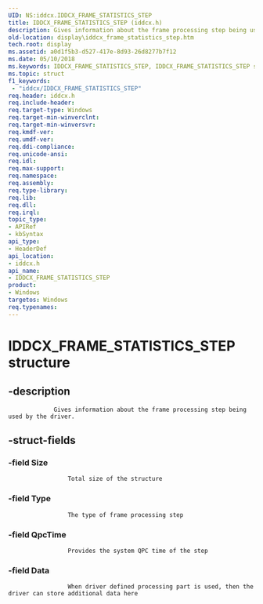 ```yaml
---
UID: NS:iddcx.IDDCX_FRAME_STATISTICS_STEP
title: IDDCX_FRAME_STATISTICS_STEP (iddcx.h)
description: Gives information about the frame processing step being used by the driver.
old-location: display\iddcx_frame_statistics_step.htm
tech.root: display
ms.assetid: a0d1f5b3-d527-417e-8d93-26d8277b7f12
ms.date: 05/10/2018
ms.keywords: IDDCX_FRAME_STATISTICS_STEP, IDDCX_FRAME_STATISTICS_STEP structure, IDDCX_FRAME_STATISTICS_STEP structure [Display Devices], IDDCX_FRAME_STATISTICS_STEP structure pointer [Display Devices], IDDCX_FRAME_STATISTICS_STEP structure structure [Display Devices], display.iddcx_frame_statistics_step, iddcx/IDDCX_FRAME_STATISTICS_STEP
ms.topic: struct
f1_keywords:
 - "iddcx/IDDCX_FRAME_STATISTICS_STEP"
req.header: iddcx.h
req.include-header: 
req.target-type: Windows
req.target-min-winverclnt: 
req.target-min-winversvr: 
req.kmdf-ver: 
req.umdf-ver: 
req.ddi-compliance: 
req.unicode-ansi: 
req.idl: 
req.max-support: 
req.namespace: 
req.assembly: 
req.type-library: 
req.lib: 
req.dll: 
req.irql: 
topic_type:
- APIRef
- kbSyntax
api_type:
- HeaderDef
api_location:
- iddcx.h
api_name:
- IDDCX_FRAME_STATISTICS_STEP
product:
- Windows
targetos: Windows
req.typenames: 
---
```


# IDDCX_FRAME_STATISTICS_STEP structure


## -description



                 Gives information about the frame processing step being used by the driver.


## -struct-fields




### -field Size


                     Total size of the structure
                 


### -field Type


                     The type of frame processing step
                 


### -field QpcTime


                     Provides the system QPC time of the step
                 


### -field Data


                     When driver defined processing part is used, then the driver can store additional data here
                 

